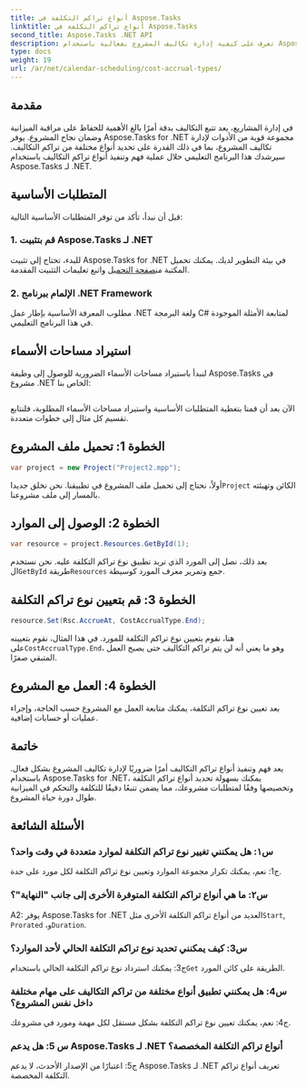 ```yaml
---
title: أنواع تراكم التكلفة في Aspose.Tasks
linktitle: أنواع تراكم التكلفة في Aspose.Tasks
second_title: Aspose.Tasks .NET API
description: تعرف على كيفية إدارة تكاليف المشروع بفعالية باستخدام Aspose.Tasks لـ .NET. تحديد أنواع تراكم التكلفة لتتبع الميزانية بدقة.
type: docs
weight: 19
url: /ar/net/calendar-scheduling/cost-accrual-types/
---
```

## مقدمة

في إدارة المشاريع، يعد تتبع التكاليف بدقة أمرًا بالغ الأهمية للحفاظ على مراقبة الميزانية وضمان نجاح المشروع. يوفر Aspose.Tasks for .NET مجموعة قوية من الأدوات لإدارة تكاليف المشروع، بما في ذلك القدرة على تحديد أنواع مختلفة من تراكم التكاليف. سيرشدك هذا البرنامج التعليمي خلال عملية فهم وتنفيذ أنواع تراكم التكاليف باستخدام Aspose.Tasks لـ .NET.

## المتطلبات الأساسية

قبل أن نبدأ، تأكد من توفر المتطلبات الأساسية التالية:

### 1. قم بتثبيت Aspose.Tasks لـ .NET

 للبدء، تحتاج إلى تثبيت Aspose.Tasks for .NET في بيئة التطوير لديك. يمكنك تحميل المكتبة من[صفحة التحميل](https://releases.aspose.com/tasks/net/) واتبع تعليمات التثبيت المقدمة.

### 2. الإلمام ببرنامج .NET Framework

مطلوب المعرفة الأساسية بإطار عمل .NET ولغة البرمجة C# لمتابعة الأمثلة الموجودة في هذا البرنامج التعليمي.

## استيراد مساحات الأسماء

لنبدأ باستيراد مساحات الأسماء الضرورية للوصول إلى وظيفة Aspose.Tasks في مشروع .NET الخاص بنا:

```csharp

```

الآن بعد أن قمنا بتغطية المتطلبات الأساسية واستيراد مساحات الأسماء المطلوبة، فلنتابع تقسيم كل مثال إلى خطوات متعددة.

## الخطوة 1: تحميل ملف المشروع

```csharp
var project = new Project("Project2.mpp");
```

 أولاً، نحتاج إلى تحميل ملف المشروع في تطبيقنا. نحن نخلق جديدا`Project` الكائن وتهيئته بالمسار إلى ملف مشروعنا.

## الخطوة 2: الوصول إلى الموارد

```csharp
var resource = project.Resources.GetById(1);
```

 بعد ذلك، نصل إلى المورد الذي نريد تطبيق نوع تراكم التكلفة عليه. نحن نستخدم ال`GetById` طريقة`Resources` جمع وتمرير معرف المورد كوسيطة.

## الخطوة 3: قم بتعيين نوع تراكم التكلفة

```csharp
resource.Set(Rsc.AccrueAt, CostAccrualType.End);
```

 هنا، نقوم بتعيين نوع تراكم التكلفة للمورد. في هذا المثال، نقوم بتعيينه على`CostAccrualType.End`، وهو ما يعني أنه لن يتم تراكم التكاليف حتى يصبح العمل المتبقي صفرًا.

## الخطوة 4: العمل مع المشروع

بعد تعيين نوع تراكم التكلفة، يمكنك متابعة العمل مع المشروع حسب الحاجة، وإجراء عمليات أو حسابات إضافية.

## خاتمة

يعد فهم وتنفيذ أنواع تراكم التكاليف أمرًا ضروريًا لإدارة تكاليف المشروع بشكل فعال. باستخدام Aspose.Tasks for .NET، يمكنك بسهولة تحديد أنواع تراكم التكلفة وتخصيصها وفقًا لمتطلبات مشروعك، مما يضمن تتبعًا دقيقًا للتكلفة والتحكم في الميزانية طوال دورة حياة المشروع.

## الأسئلة الشائعة

### س١: هل يمكنني تغيير نوع تراكم التكلفة لموارد متعددة في وقت واحد؟

ج1: نعم، يمكنك تكرار مجموعة الموارد وتعيين نوع تراكم التكلفة لكل مورد على حدة.

### س٢: ما هي أنواع تراكم التكلفة المتوفرة الأخرى إلى جانب "النهاية"؟

 A2: يوفر Aspose.Tasks for .NET العديد من أنواع تراكم التكلفة الأخرى مثل`Start`, `Prorated` ،و`Duration`.

### س3: كيف يمكنني تحديد نوع تراكم التكلفة الحالي لأحد الموارد؟

 ج3: يمكنك استرداد نوع تراكم التكلفة الحالي باستخدام`Get` الطريقة على كائن المورد.

### س4: هل يمكنني تطبيق أنواع مختلفة من تراكم التكاليف على مهام مختلفة داخل نفس المشروع؟

ج4: نعم، يمكنك تعيين نوع تراكم التكلفة بشكل مستقل لكل مهمة ومورد في مشروعك.

### س 5: هل يدعم Aspose.Tasks لـ .NET أنواع تراكم التكلفة المخصصة؟

ج5: اعتبارًا من الإصدار الأحدث، لا يدعم Aspose.Tasks لـ .NET تعريف أنواع تراكم التكلفة المخصصة.